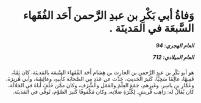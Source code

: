 <h1 dir="rtl">وَفاةُ أبي بَكْرِ بن عبدِ الرَّحمن أَحَد الفُقَهاء السَّبعَة في المَدينَة .</h1>

<h5 dir="rtl">العام الهجري:  94

العام الميلادي: 712

</h5>

<p dir="rtl">هو أبو بَكْرِ بن عبدِ الرَّحمن بن الحارِث بن هِشام أَحَد الفُقَهاء السَّبعَة بالمَدينَة، كان ثِقَةً، فَقِيهًا، عالِمًا سَخِيًّا، كَثيرَ الحَديثِ، حَدَّث عن عَدَدٍ مِن الصَّحابَة كأَبيهِ، وعائِشَةَ، وأبي هُريرَةَ، وعَمَّارِ بن ياسِر، وغَيرِهم، جَمَعَ العِلْمَ والعَمَل والشَّرَف، وكان ممَّن خَلَفَ أَباهُ في الجَلالَة، كان يُقالُ له: رَاهِب قُريشٍ. لِكَثْرَةِ صَلاتِه، وكان مَكْفوفًا كَثيرَ الصَّوْم، تُوفِّي في المَدينَة.</p></br>
